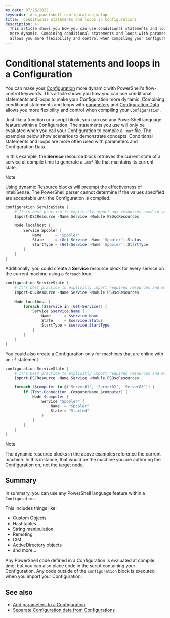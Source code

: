 ```yaml
---
ms.date: 07/25/2022
keywords:  dsc,powershell,configuration,setup
title:  Conditional statements and loops in Configurations
description: >
  This article shows you how you can use conditional statements and loops to make your Configuration
  more dynamic. Combining conditional statements and loops with parameters and Configuration Data
  allows you more flexibility and control when compiling your Configuration.
---
```


# Conditional statements and loops in a Configuration

You can make your [Configuration][1] more dynamic with PowerShell's flow-control keywords.
This article shows you how you can use conditional statements and loops to make your Configuration
more dynamic. Combining conditional statements and loops with [parameters][2] and
[Configuration Data][3] allows you more flexibility and control when compiling your
`Configuration`.

Just like a function or a script block, you can use any PowerShell language feature within a
Configuration. The statements you use will only be evaluated when you call your Configuration to
compile a `.mof` file. The examples below show scenarios to demonstrate concepts. Conditional
statements and loops are more often used with parameters and Configuration Data.

In this example, the **Service** resource block retrieves the current state of a service at compile
time to generate a `.mof` file that maintains its current state.

> [!NOTE]
> Using dynamic Resource blocks will preempt the effectiveness of IntelliSense. The PowerShell
> parser cannot determine if the values specified are acceptable until the Configuration is
> compiled.

```powershell
configuration ServiceState {
    # It is best practice to explicitly import any resources used in your Configurations.
    Import-DSCResource -Name Service -Module PSDscResources

    Node localhost {
        Service Spooler {
            Name      = 'Spooler'
            State     = (Get-Service -Name 'Spooler').Status
            StartType = (Get-Service -Name 'Spooler').StartType
        }
    }
}
```

Additionally, you could create a **Service** resource block for every service on the current machine
using a `foreach` loop.

```powershell
configuration ServiceState {
    # It's best practice to explicitly import required resources and modules.
    Import-DSCResource -Name Service -Module PSDscResources

    Node localhost {
        foreach ($service in (Get-Service)) {
            Service $service.Name {
                Name      = $service.Name
                State     = $service.Status
                StartType = $service.StartType
            }
        }
    }
}
```

You could also create a Configuration only for machines that are online with an `if` statement.

```powershell
configuration ServiceState {
    # It's best practice to explicitly import required resources and modules.
    Import-DSCResource -Name Service -Module PSDscResources

    foreach ($computer in @('Server01', 'Server02', 'Server03')) {
        if (Test-Connection -ComputerName $computer) {
            Node $computer {
                Service "Spooler" {
                    Name  = "Spooler"
                    State = "Started"
                }
            }
        }
    }
}
```

> [!NOTE]
> The dynamic resource blocks in the above examples reference the current machine. In this instance,
> that would be the machine you are authoring the Configuration on, not the target node.

## Summary

In summary, you can use any PowerShell language feature within a `Configuration`.

This includes things like:

- Custom Objects
- Hashtables
- String manipulation
- Remoting
- CIM
- ActiveDirectory objects
- and more...

Any PowerShell code defined in a Configuration is evaluated at compile time, but you can also place
code in the script containing your Configuration. Any code outside of the `configuration` block is
executed when you import your Configuration.

## See also

- [Add parameters to a Configuration][2]
- [Separate Configuration data from Configurations][3]

<!-- Reference Links -->

[2]: add-parameters-to-a-configuration.md
[3]: configData.md
[1]: configurations.md
